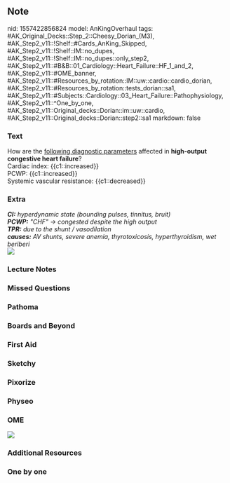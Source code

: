 ## Note
nid: 1557422856824
model: AnKingOverhaul
tags: #AK_Original_Decks::Step_2::Cheesy_Dorian_(M3), #AK_Step2_v11::!Shelf::#Cards_AnKing_Skipped, #AK_Step2_v11::!Shelf::IM::no_dupes, #AK_Step2_v11::!Shelf::IM::no_dupes::only_step2, #AK_Step2_v11::#B&B::01_Cardiology::Heart_Failure::HF_1_and_2, #AK_Step2_v11::#OME_banner, #AK_Step2_v11::#Resources_by_rotation::IM::uw::cardio::cardio_dorian, #AK_Step2_v11::#Resources_by_rotation::tests_dorian::sa1, #AK_Step2_v11::#Subjects::Cardiology::03_Heart_Failure::Pathophysiology, #AK_Step2_v11::^One_by_one, #AK_Step2_v11::Original_decks::Dorian::im::uw::cardio, #AK_Step2_v11::Original_decks::Dorian::step2::sa1
markdown: false

### Text
<div>
  How are the <u>following diagnostic parameters</u> affected in
  <b>high-output congestive heart failure</b>?
</div>
<div>
  Cardiac index: {{c1::increased}}
</div>
<div>
  PCWP: {{c1::increased}}
</div>
<div>
  Systemic vascular resistance: {{c1::decreased}}
</div>

### Extra
<div>
  <div>
    <div>
      <i><b>CI:</b> hyperdynamic state (bounding pulses, tinnitus,
      bruit)</i>
    </div>
    <div>
      <i><b>PCWP:</b> "CHF" → congested despite the high output</i>
    </div>
    <div>
      <i><b>TPR:</b> due to the shunt / vasodilation</i>
    </div>
    <div>
      <i><b>causes:</b> AV shunts, severe anemia, thyrotoxicosis,
      hyperthyroidism, wet beriberi</i>
    </div><i><b><img src="shock.png"></b></i>
  </div>
</div>

### Lecture Notes


### Missed Questions


### Pathoma


### Boards and Beyond


### First Aid


### Sketchy


### Pixorize


### Physeo


### OME
<div class="ome-widget">
  <a href="https://onlinemeded.org?ref=anki"><img src=
  "_OME_AnkiFlashcards_General_3.png"></a>
</div>

### Additional Resources


### One by one

